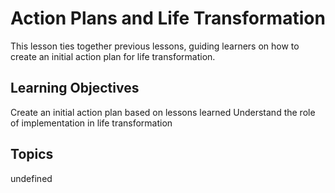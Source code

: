 # Action Plans and Life Transformation

This lesson ties together previous lessons, guiding learners on how to create an initial action plan for life transformation.

## Learning Objectives
Create an initial action plan based on lessons learned
Understand the role of implementation in life transformation

## Topics
undefined